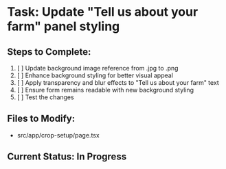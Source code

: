 # Task: Update "Tell us about your farm" panel styling

## Steps to Complete:
1. [ ] Update background image reference from .jpg to .png
2. [ ] Enhance background styling for better visual appeal
3. [ ] Apply transparency and blur effects to "Tell us about your farm" text
4. [ ] Ensure form remains readable with new background styling
5. [ ] Test the changes

## Files to Modify:
- src/app/crop-setup/page.tsx

## Current Status: In Progress
